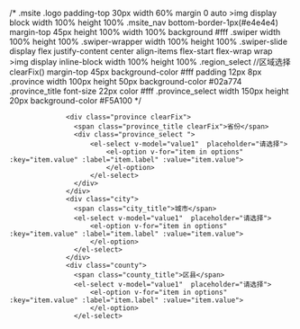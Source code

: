 /* .msite
	    .logo
		  padding-top 30px
		  width 60%
		  margin 0 auto
		  >img
			display block
			width 100%
			height 100%
		.msite_nav
			bottom-border-1px(#e4e4e4)
			margin-top 45px
			height 100%
			width  100%
			background #fff
			.swiper
				width 100%
				height 100%
				.swiper-wrapper
				width 100%
				height 100%
				.swiper-slide
					display flex
					justify-content center
					align-items flex-start
					flex-wrap wrap
					>img
						display inline-block
						width 100%
						height 100%
		.region_select  //区域选择
		    clearFix()
			margin-top 45px
			background-color #fff
			padding 12px 8px
	        .province
			   width 100px
			   height 50px
			   background-color #02a774
			   .province_title
			      font-size 22px
			      color #fff
               .province_select
			      width 150px
				  height 20px
				  background-color  #F5A100 */
				  
				  
				  <div class="province clearFix">
				  	<span class="province_title clearFix">省份</span>
				  	<div class="province_select ">
				  		<el-select v-model="value1"  placeholder="请选择">
				  			<el-option v-for="item in options" :key="item.value" :label="item.label" :value="item.value">
				  			</el-option>
				  		</el-select>
				  	</div>
				  </div>
				  <div class="city">
				  	<span class="city_title">城市</span>
				  	<el-select v-model="value1"  placeholder="请选择">
				  		<el-option v-for="item in options" :key="item.value" :label="item.label" :value="item.value">
				  		</el-option>
				  	</el-select>
				  </div>
				  <div class="county">
				  	<span class="county_title">区县</span>
				  	<el-select v-model="value1"  placeholder="请选择">
				  		<el-option v-for="item in options" :key="item.value" :label="item.label" :value="item.value">
				  		</el-option>
				  	</el-select>